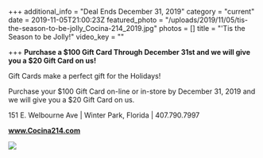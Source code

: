+++
additional_info = "Deal Ends December 31, 2019"
category = "current"
date = 2019-11-05T21:00:23Z
featured_photo = "/uploads/2019/11/05/tis-the-season-to-be-jolly_Cocina-214_2019.jpg"
photos = []
title = "'Tis the Season to be Jolly!"
video_key = ""

+++
**Purchase a $100 Gift Card Through December 31st and we will give you a $20 Gift Card on us!**

Gift Cards make a perfect gift for the Holidays! 

Purchase your $100 Gift Card on-line or in-store by December 31, 2019 and we will give you a $20 Gift Card on us.

151 E. Welbourne Ave | Winter Park, Florida | 407.790.7997

**www.Cocina214.com**

![](/uploads/2019/11/05/tis-the-season-to-be-jolly_Cocina-214_2019.jpg)